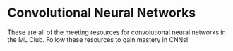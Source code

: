 # Convolutional Neural Networks
These are all of the meeting resources for convolutional neural networks in the ML Club. Follow these resources to gain mastery in CNNs!
